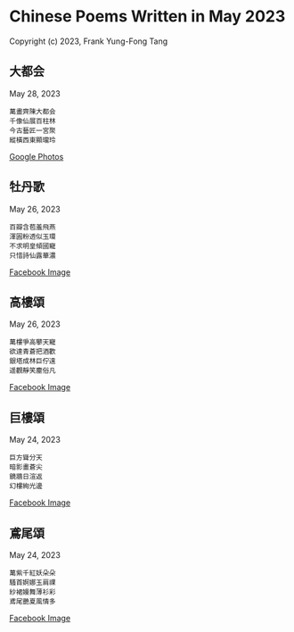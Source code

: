 # Chinese Poems Written in May 2023
Copyright (c) 2023, Frank Yung-Fong Tang


## 大都会
May 28, 2023 

```
萬畫齊陳大都会
千像仙展百柱林
今古藝匠一宮聚
縱橫西東顯瓏玲
```
[Google Photos](https://photos.app.goo.gl/M8YnV9o1QNfrGTUL8)
## 牡丹歌
May 26, 2023 

```
百瓣含苞羞飛燕
渾圓粉透似玉環
不求明皇傾國寵
只惜詩仙露華濃
```
[Facebook Image](https://www.facebook.com/judy.y.huang/posts/pfbid02nkeRXAo8AWV4VV7Kx5usooZbHFdhBpVDKpYsrZaeut2SP66n3YroNN6k8qMtxiBel)
## 高樓頌
May 26, 2023 

```
萬樓爭高攀天寵
欲達青蒼把酒歡
銀塔成林巨佇遠
遥觀靜笑塵俗凡
```
[Facebook Image](https://www.facebook.com/FrankYFTang/posts/pfbid02snEhcHwNufZ3EF4T8CBmuczKPGB7AzLmiUEupxEs5ahsAGii5ndX3GV65U5DFMgjl)

## 巨樓頌
May 24, 2023 

```
巨方聳分天
暗影畫蒼尖
鏡牆日渲返
幻樓絢光邊
```
[Facebook Image](https://www.facebook.com/FrankYFTang/posts/pfbid02WLfM3kQoQXwpGioeUJBY4ApqAyuVokgvsf1Da1XEK6GL5CNGM11bGPNbEcWUHpf3l)
## 鳶尾頌
May 24, 2023 

```
萬紫千紅妖朵朵
騷首婀娜玉肩祼
紗裙嫚舞薄衫彩
鳶尾艷夏風情多
```
[Facebook Image](https://www.facebook.com/judy.y.huang/posts/pfbid02mk7Kmmu2Py6fwstTU7g8i68f5cRF1erih4DngEmHh1X87ykpw8NNwSpqbVsrLMSKl)

